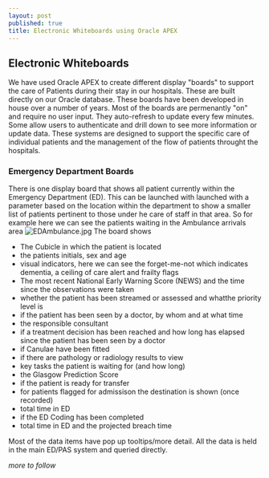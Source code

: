 ```yaml
---
layout: post
published: true
title: Electronic Whiteboards using Oracle APEX
---
```


## Electronic Whiteboards

We have used Oracle APEX to create different display "boards" to support the care of Patients during their stay in our hospitals. These are built directly on our Oracle database. These boards have been developed in house over a number of years.
Most of the boards are permenantly "on" and require no user input. They auto-refresh to update every few minutes. Some allow users to authenticate and drill down to see more information or update data.
These systems are designed to support the specific care of individual patients and the management of the flow of patients throught the hospitals.

### Emergency Department Boards

There is one display board that shows all patient currently within the Emergency Department (ED). This can be launched with launched with a parameter based on the location within the department to show a smaller list of patients pertinent to those under he care of staff in that area.
So for example here we can see the patients waiting in the Ambulance arrivals area
![EDAmbulance.jpg]({{site.baseurl}}/img/EDAmbulance.jpg)
The board shows
- The Cubicle in which the patient is located
- the patients initials, sex and age
- visual indicators, here we can see the forget-me-not which indicates dementia, a ceiling of care alert and frailty flags
- The most recent National Early Warning Score (NEWS) and the time since the observations were taken
- whether the patient has been streamed or assessed and whatthe priority level is
- if the patient has been seen by a doctor, by whom and at what time
- the responsible consultant
- if a treatment decision has been reached and how long has elapsed since the patient has been seen by a doctor 
- if Canulae have been fitted
- if there are pathology or radiology results to view
- key tasks the patient is waiting for (and how long)
- the Glasgow Prediction Score
- if the patient is ready for transfer
- for patients flagged for admissison the destination is shown (once recorded)
- total time in ED
- if the ED Coding has been completed
- total time in ED and the projected breach time

Most of the data items have pop up tooltips/more detail. All the data is held in the main ED/PAS system and queried directly.

_more to follow_




